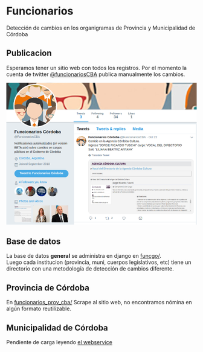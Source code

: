 # Funcionarios 
Detección de cambios en los organigramas de Provincia y Municipalidad de Córdoba

## Publicacion

Esperamos tener un sitio web con todos los registros. Por el momento la cuenta 
de twitter [@funcionariosCBA](https://twitter.com/funcionariosCBA) publica manualmente los cambios.  

![](img/twt.png)

## Base de datos

La base de datos **general** se administra en django en [funcgo/](funcgo/README.md).  
Luego cada institucion (provincia, muni, cuerpos legislativos, etc) tiene un directorio con una metodología de detección de cambios diferente.  

## Provincia de Córdoba

En [funcionarios_prov_cba/](funcionarios_prov_cba/README.md)
Scrape al sitio web, no encontramos nómina en algún formato reutilizable.  

## Municipalidad de Córdoba

Pendiente de carga leyendo [el webservice](https://gobiernoabierto.cordoba.gob.ar/api/funciones/)  
